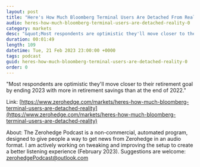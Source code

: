 ```yaml
---
layout: post
title: "Here's How Much Bloomberg Terminal Users Are Detached From Reality"
audio: heres-how-much-bloomberg-terminal-users-are-detached-reality-0
category: markets
desc: "&quot;Most respondents are optimistic they'll move closer to their retirement goal by ending 2023 with more in retirement savings than at the end of 2022.&quot; "
duration: 00:01:49
length: 109
datetime: Tue, 21 Feb 2023 23:00:00 +0000
tags: podcast
guid: heres-how-much-bloomberg-terminal-users-are-detached-reality-0
order: 0
---
```

&quot;Most respondents are optimistic they'll move closer to their retirement goal by ending 2023 with more in retirement savings than at the end of 2022.&quot; 

Link: [https://www.zerohedge.com/markets/heres-how-much-bloomberg-terminal-users-are-detached-reality](https://www.zerohedge.com/markets/heres-how-much-bloomberg-terminal-users-are-detached-reality)

About: The Zerohedge Podcast is a non-commercial, automated program, designed to give people a way to get news from Zerohedge in an audio format.  I am actively working on tweaking and improving the setup to create a better listening experience (February 2023).  Suggestions are welcome: [zerohedgePodcast@outlook.com](mailto:zerohedgePodcast@outlook.com)